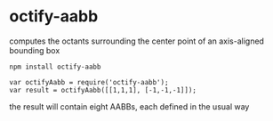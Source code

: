 # octify-aabb
computes the octants surrounding the center point of an axis-aligned bounding box

`npm install octify-aabb`

```
var octifyAabb = require('octify-aabb');
var result = octifyAabb([[1,1,1], [-1,-1,-1]]);
```

the result will contain eight AABBs, each defined in the usual way
